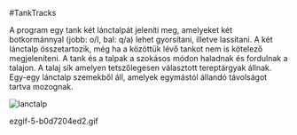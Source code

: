 #TankTracks

A program egy tank két lánctalpát jeleníti meg, amelyeket két botkormánnyal (jobb: o/l, bal: q/a) lehet gyorsítani, illetve lassítani. A két lánctalp összetartozik, még ha a közöttük lévő tankot nem is kötelező megjeleníteni. A tank és a talpak a szokásos módon haladnak és fordulnak a talajon.  A talaj sík amelyen tetszőlegesen választott tereptárgyak állnak. Egy-egy lánctalp szemekből áll, amelyek egymástól állandó távolságot tartva mozognak.

![lanctalp](https://github.com/KRobertK13/Computer-Graphics-TankTracks/assets/102753849/37e67808-3269-459f-9351-701c7819e4f5)

ezgif-5-b0d7204ed2.gif
